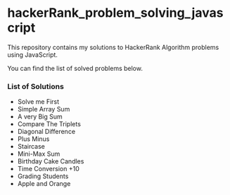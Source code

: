 # hackerRank_problem_solving_javascript

This repository contains my solutions to HackerRank Algorithm problems using JavaScript.

You can find the list of solved problems below.
### List of Solutions
* Solve me First
* Simple Array Sum
* A very Big Sum
* Compare The Triplets
* Diagonal Difference
* Plus Minus
* Staircase
* Mini-Max Sum
* Birthday Cake Candles
* Time Conversion
+10
* Grading Students
* Apple and Orange
